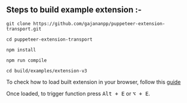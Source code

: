 ## Steps to build example extension :-

``` 
git clone https://github.com/gajananpp/puppeteer-extension-transport.git

cd puppeteer-extension-transport

npm install

npm run compile

cd build/examples/extension-v3
```

To check how to load built extension in your browser, follow this [guide](https://developer.chrome.com/docs/extensions/mv3/getstarted/#:~:text=The%20directory%20holding%20the%20manifest%20file%20can%20be%20added%20as%20an%20extension%20in%20developer%20mode%20in%20its%20current%20state.)

Once loaded, to trigger function press <kbd>Alt + E</kbd> or <kbd>⌥ + E</kbd>.

